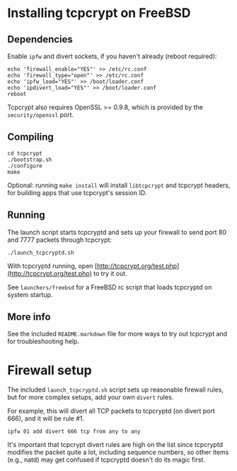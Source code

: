Installing tcpcrypt on FreeBSD
==============================

Dependencies
------------

Enable `ipfw` and divert sockets, if you haven't already (reboot required):

    echo 'firewall_enable="YES"' >> /etc/rc.conf
    echo 'firewall_type="open"' >> /etc/rc.conf
    echo 'ipfw_load="YES"' >> /boot/loader.conf
    echo 'ipdivert_load="YES"' >> /boot/loader.conf
    reboot

Tcpcrypt also requires OpenSSL >= 0.9.8, which is provided by the
`security/openssl` port.


Compiling
---------

    cd tcpcrypt
    ./bootstrap.sh
    ./configure
    make

Optional: running `make install` will install `libtcpcrypt` and tcpcrypt
headers, for building apps that use tcpcrypt's session ID.

Running
-------

The launch script starts tcpcryptd and sets up your firewall
to send port 80 and 7777 packets through tcpcrypt:

    ./launch_tcpcryptd.sh

With tcpcryptd running, open
[http://tcpcrypt.org/test.php](http://tcpcrypt.org/test.php) to try it out.

See `launchers/freebsd` for a FreeBSD rc script that loads tcpcryptd on system startup.

More info
----------

See the included `README.markdown` file for more ways to try out tcpcrypt and
for troubleshooting help.


Firewall setup
==============

The included `launch_tcpcryptd.sh` script sets up reasonable firewall rules, but for more complex setups, add your own `divert` rules.

For example, this will divert all TCP packets to tcpcryptd (on divert port 666), and it will be rule #1.

    ipfw 01 add divert 666 tcp from any to any

It's important that tcpcrypt divert rules are high on the list since tcpcryptd
modifies the packet quite a lot, including sequence numbers, so other items
(e.g., natd) may get confused if tcpcryptd doesn't do its magic first.

